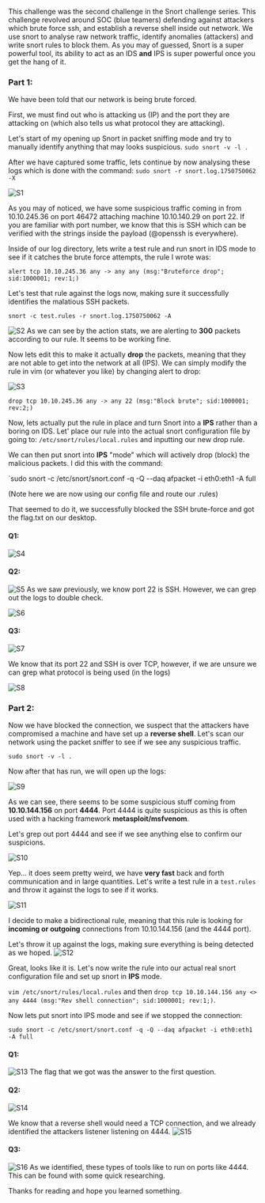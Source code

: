
This challenge was the second challenge in the Snort challenge series. This challenge revolved around SOC (blue teamers) defending against attackers which brute force ssh, and establish a reverse shell inside out network. We use snort to analyse raw network traffic, identify anomalies (attackers) and write snort rules to block them. As you may of guessed, Snort is a super powerful tool, its ability to act as an IDS **and** IPS is super powerful once you get the hang of it.

### Part 1:

We have been told that our network is being brute forced.

First, we must find out who is attacking us (IP) and the port they are attacking on (which also tells us what protocol they are attacking).

Let's start of my opening up Snort in packet sniffing mode and try to manually identify anything that may looks suspicious.
`sudo snort -v -l .`

After we have captured some traffic, lets continue by now analysing these logs which is done with the command:
`sudo snort -r snort.log.1750750062 -X`

![S1](images/S1.png)

As you may of noticed, we have some suspicious traffic coming in from 10.10.245.36 on port 46472 attaching machine 10.10.140.29 on port 22. If you are familiar with port number, we know that this is SSH which can be verified with the strings inside the payload (@openssh is everywhere).

Inside of our log directory, lets write a test rule and run snort in IDS mode to see if it catches the brute force attempts, the rule I wrote was:

`alert tcp 10.10.245.36 any -> any any (msg:"Bruteforce drop"; sid:1000001; rev:1;)`

Let's test that rule against the logs now, making sure it successfully identifies the malatious SSH packets.

`snort -c test.rules -r snort.log.1750750062 -A`

![S2](images/S2.png)
As we can see by the action stats, we are alerting to **300** packets according to our rule. It seems to be working fine.

Now lets edit this to make it actually **drop** the packets, meaning that they are not able to get into the network at all (IPS). We can simply modify the rule in vim (or whatever you like) by changing alert to drop:

![S3](images/S3.png)

`drop tcp 10.10.245.36 any -> any 22 (msg:"Block brute"; sid:1000001; rev:2;)`

Now, lets actually put the rule in place and turn Snort into a **IPS** rather than a boring on IDS. Let' place our rule into the actual snort configuration file  by going to: `/etc/snort/rules/local.rules` and inputting our new drop rule.

We can then put snort into **IPS** "mode" which will actively drop (block) the malicious packets. I did this with the command:

`sudo snort -c /etc/snort/snort.conf -q -Q --daq afpacket -i eth0:eth1 -A full

(Note here we are now using our config file and route our .rules)

That seemed to do it, we successfully blocked the SSH brute-force and got the flag.txt on our desktop.
#### Q1:

![S4](images/S4.png)

#### Q2:
![S5](images/S5.png)
As we saw previously, we know port 22 is SSH. However, we can grep out the logs to double check.

![S6](images/S6.png)

#### Q3:

![S7](images/S7.png)

We know that its port 22 and SSH is over TCP, however, if we are unsure we can grep what protocol is being used (in the logs)

![S8](images/S8.png)

### Part 2:

Now we have blocked the connection, we suspect that the attackers have compromised a machine and have set up a **reverse shell**. Let's scan our network using the packet sniffer to see if we see any suspicious traffic.

`sudo snort -v -l .`

Now after that has run, we will open up the logs:

![S9](images/S9.png)

As we can see, there seems to be some suspicious stuff coming from **10.10.144.156** on port **4444**. Port 4444 is quite suspicious as this is often used with a hacking framework **metasploit/msfvenom**. 

Let's grep out port 4444 and see if we see anything else to confirm our suspicions.

![S10](images/S10.png)

Yep... it does seem pretty weird, we have **very fast** back and forth communication and in large quantities. Let's write a test rule in a `test.rules` and throw it against the logs to see if it works.

![S11](images/S11.png)

I decide to make a bidirectional rule, meaning that this rule is looking for **incoming or outgoing** connections from 10.10.144.156 (and the 4444 port).

Let's throw it up against the logs, making sure everything is being detected as we hoped.
![S12](images/S12.png)

Great, looks like it is. Let's now write the rule into our actual real snort configuration file and set up snort in **IPS** mode.

`vim /etc/snort/rules/local.rules` and then `drop tcp 10.10.144.156 any <> any 4444 (msg:"Rev shell connection"; sid:1000001; rev:1;)`. 

Now lets put snort into IPS mode and see if we stopped the connection:

`sudo snort -c /etc/snort/snort.conf -q -Q --daq afpacket -i eth0:eth1 -A full`

#### Q1:
![S13](images/S13.png)
The flag that we got was the answer to the first question.

#### Q2:
![S14](images/S14.png)

We know that a reverse shell would need a TCP connection, and we already identified the attackers listener listening on 4444.
![S15](images/S15.png)

#### Q3:

![S16](images/S16.png)
As we identified, these types of tools like to run on ports like 4444. This can be found with some quick researching. 

Thanks for reading and hope you learned something.